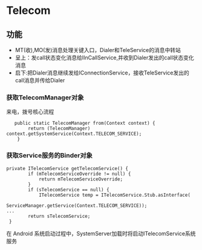 
# Telecom
## 功能
- MT(收),MO(发)消息处理关键入口，Dialer和TeleService的消息中转站
- 呈上：发call状态变化消息给IInCallService,并收到Dialer发出的call状态变化消息
- 启下:把Dialer消息继续发给IConnectionService，接收TeleService发出的call消息并传给Dialer
### 获取TelecomManager对象
来电，拨号核心流程
```
   public static TelecomManager from(Context context) {
        return (TelecomManager) context.getSystemService(Context.TELECOM_SERVICE);
    }
```
### 获取Service服务的Binder对象
```
private ITelecomService getTelecomService() {
        if (mTelecomServiceOverride != null) {
            return mTelecomServiceOverride;
        }
        if (sTelecomService == null) {
            ITelecomService temp = ITelecomService.Stub.asInterface(
                    ServiceManager.getService(Context.TELECOM_SERVICE));
...
        return sTelecomService;
 }
```
在 Android 系统启动过程中，SystemServer加载时将启动ITelecomService系统服务
